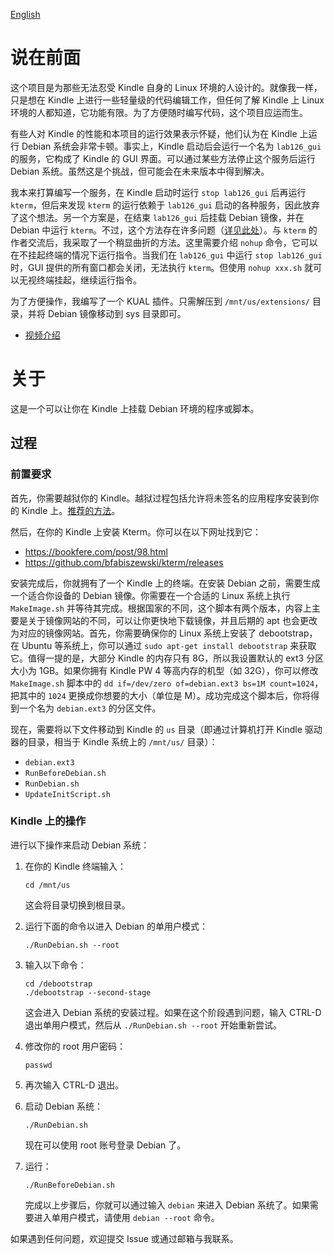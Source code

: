 [English](README.md)

# 说在前面

这个项目是为那些无法忍受 Kindle 自身的 Linux 环境的人设计的。就像我一样，只是想在 Kindle 上进行一些轻量级的代码编辑工作，但任何了解 Kindle 上 Linux 环境的人都知道，它功能有限。为了方便随时编写代码，这个项目应运而生。

有些人对 Kindle 的性能和本项目的运行效果表示怀疑，他们认为在 Kindle 上运行 Debian 系统会非常卡顿。事实上，Kindle 启动后会运行一个名为 `lab126_gui` 的服务，它构成了 Kindle 的 GUI 界面。可以通过某些方法停止这个服务后运行 Debian 系统。虽然这是个挑战，但可能会在未来版本中得到解决。

我本来打算编写一个服务，在 Kindle 启动时运行 `stop lab126_gui` 后再运行 `kterm`，但后来发现 `kterm` 的运行依赖于 `lab126_gui` 启动的各种服务，因此放弃了这个想法。另一个方案是，在结束 `lab126_gui` 后挂载 Debian 镜像，并在 Debian 中运行 `kterm`。不过，这个方法存在许多问题（[详见此处](https://github.com/bfabiszewski/kterm/issues/26)）。与 `kterm` 的作者交流后，我采取了一个稍显曲折的方法。这里需要介绍 `nohup` 命令，它可以在不挂起终端的情况下运行指令。当我们在 `lab126_gui` 中运行 `stop lab126_gui` 时，GUI 提供的所有窗口都会关闭，无法执行 `kterm`。但使用 `nohup xxx.sh` 就可以无视终端挂起，继续运行指令。

为了方便操作，我编写了一个 KUAL 插件。只需解压到 `/mnt/us/extensions/` 目录，并将 Debian 镜像移动到 sys 目录即可。

- [视频介绍](https://www.bilibili.com/video/BV1c94y1R72e)

# 关于

这是一个可以让你在 Kindle 上挂载 Debian 环境的程序或脚本。

## 过程

### 前置要求

首先，你需要越狱你的 Kindle。越狱过程包括允许将未签名的应用程序安装到你的 Kindle 上。[推荐的方法](https://bookfere.com/post/970.html)。

然后，在你的 Kindle 上安装 Kterm。你可以在以下网址找到它：

- https://bookfere.com/post/98.html
- https://github.com/bfabiszewski/kterm/releases

安装完成后，你就拥有了一个 Kindle 上的终端。在安装 Debian 之前，需要生成一个适合你设备的 Debian 镜像。你需要在一个合适的 Linux 系统上执行 `MakeImage.sh` 并等待其完成。根据国家的不同，这个脚本有两个版本，内容上主要是关于镜像网站的不同，可以让你更快地下载镜像，并且后期的 apt 也会更改为对应的镜像网站。首先，你需要确保你的 Linux 系统上安装了 debootstrap，在 Ubuntu 等系统上，你可以通过 `sudo apt-get install debootstrap` 来获取它。值得一提的是，大部分 Kindle 的内存只有 8G，所以我设置默认的 ext3 分区大小为 1GB。如果你拥有 Kindle PW 4 等高内存的机型（如 32G），你可以修改 `MakeImage.sh` 脚本中的 `dd if=/dev/zero of=debian.ext3 bs=1M count=1024`，把其中的 `1024` 更换成你想要的大小（单位是 M）。成功完成这个脚本后，你将得到一个名为 `debian.ext3` 的分区文件。

现在，需要将以下文件移动到 Kindle 的 `us` 目录（即通过计算机打开 Kindle 驱动器的目录，相当于 Kindle 系统上的 `/mnt/us/` 目录）：

- `debian.ext3`
- `RunBeforeDebian.sh`
- `RunDebian.sh`
- `UpdateInitScript.sh`

### Kindle 上的操作

进行以下操作来启动 Debian 系统：

1. 在你的 Kindle 终端输入：

   ```
   cd /mnt/us
   ```

   这会将目录切换到根目录。

2. 运行下面的命令以进入 Debian 的单用户模式：

   ```
   ./RunDebian.sh --root
   ```

3. 输入以下命令：

   ```
   cd /debootstrap
   ./debootstrap --second-stage
   ```

   这会进入 Debian 系统的安装过程。如果在这个阶段遇到问题，输入 CTRL-D 退出单用户模式，然后从 `./RunDebian.sh --root` 开始重新尝试。

4. 修改你的 root 用户密码：

   ```
   passwd
   ```

5. 再次输入 CTRL-D 退出。

6. 启动 Debian 系统：

   ```
   ./RunDebian.sh
   ```

   现在可以使用 root 账号登录 Debian 了。

7. 运行：
   ```
   ./RunBeforeDebian.sh
   ```
   完成以上步骤后，你就可以通过输入 `debian` 来进入 Debian 系统了。如果需要进入单用户模式，请使用 `debian --root` 命令。

如果遇到任何问题，欢迎提交 Issue 或通过邮箱与我联系。
